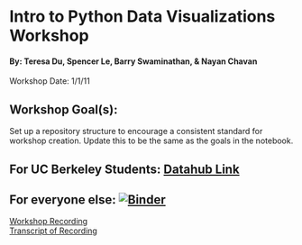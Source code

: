 # Intro to Python Data Visualizations Workshop
#### By: Teresa Du, Spencer Le, Barry Swaminathan, & Nayan Chavan
Workshop Date: 1/1/11

## Workshop Goal(s): 
Set up a repository structure to encourage a consistent standard for workshop creation.
Update this to be the same as the goals in the notebook.

## For UC Berkeley Students: [Datahub Link](https://datahub.berkeley.edu/hub/user-redirect/interact?account=ds-peer-consulting&repo=sp21-intro-to-data-viz-workshop&branch=main&subpath=intro-to-data-visualizations.ipynb)

## For everyone else: [![Binder](https://mybinder.org/badge_logo.svg)](https://mybinder.org/v2/gh/ds-peer-consulting/sp21-intro-to-data-viz-workshop/HEAD)

[Workshop Recording](https://drive.google.com/file/d/1v9tGvknX9vSzGPcKFaeop91i2tzBx2iQ/view?usp=sharing)  
[Transcript of Recording](https://drive.google.com/file/d/1IxhwqbAo9O9DO2ngdQGnBprlUQWDHK3z/view?usp=sharing)
